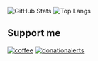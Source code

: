 ![GitHub Stats](https://github-readme-stats.vercel.app/api?username=freadc0de&show_icons=true&theme=github_dark)
![Top Langs](https://github-readme-stats.vercel.app/api/top-langs/?username=freadc0de&layout=compact&theme=github_dark)

## Support me
[![coffee](https://files.catbox.moe/taih2x.svg)](https://coff.ee/slyph_mp4) [![donationalerts](https://files.catbox.moe/c410ko.svg)](https://www.donationalerts.com/r/slyph_mp4)
